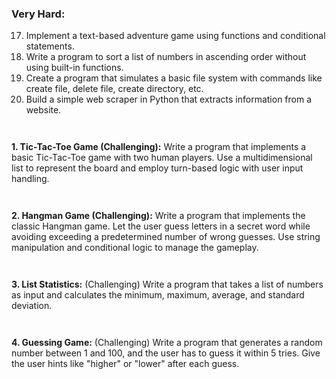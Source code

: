 ### Very Hard:

17. Implement a text-based adventure game using functions and conditional statements.
18. Write a program to sort a list of numbers in ascending order without using built-in functions.
19. Create a program that simulates a basic file system with commands like create file, delete file, create directory, etc.
20. Build a simple web scraper in Python that extracts information from a website.

```
	
```


**1. Tic-Tac-Toe Game (Challenging):** Write a program that implements a basic Tic-Tac-Toe game with two human players. Use a multidimensional list to represent the board and employ turn-based logic with user input handling.

```
	
```

**2. Hangman Game (Challenging):** Write a program that implements the classic Hangman game. Let the user guess letters in a secret word while avoiding exceeding a predetermined number of wrong guesses. Use string manipulation and conditional logic to manage the gameplay.

```
	
```


**3. List Statistics:** (Challenging) Write a program that takes a list of numbers as input and calculates the minimum, maximum, average, and standard deviation.

```
	
```

**4. Guessing Game:** (Challenging) Write a program that generates a random number between 1 and 100, and the user has to guess it within 5 tries. Give the user hints like "higher" or "lower" after each guess.

```
	
```